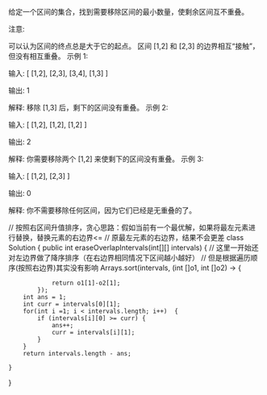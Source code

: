 给定一个区间的集合，找到需要移除区间的最小数量，使剩余区间互不重叠。

注意:

可以认为区间的终点总是大于它的起点。
区间 [1,2] 和 [2,3] 的边界相互“接触”，但没有相互重叠。
示例 1:

输入: [ [1,2], [2,3], [3,4], [1,3] ]

输出: 1

解释: 移除 [1,3] 后，剩下的区间没有重叠。
示例 2:

输入: [ [1,2], [1,2], [1,2] ]

输出: 2

解释: 你需要移除两个 [1,2] 来使剩下的区间没有重叠。
示例 3:

输入: [ [1,2], [2,3] ]

输出: 0

解释: 你不需要移除任何区间，因为它们已经是无重叠的了。



// 按照右区间升值排序，贪心思路：假如当前有一个最优解，如果将最左元素进行替换，替换元素的右边界<=
// 原最左元素的右边界，结果不会更差
class Solution {
    public int eraseOverlapIntervals(int[][] intervals) {
		// 这里一开始还对左边界做了降序排序（在右边界相同情况下区间越小越好）
		// 但是根据遍历顺序(按照右边界)其实没有影响
        Arrays.sort(intervals, (int []o1, int []o2)  -> {
                
                return o1[1]-o2[1];
            });
        int ans = 1;
        int curr = intervals[0][1];
        for(int i =1; i < intervals.length; i++)  {
            if (intervals[i][0] >= curr) {
                ans++;
                curr = intervals[i][1];
            }
        }
        return intervals.length - ans;

    }
}